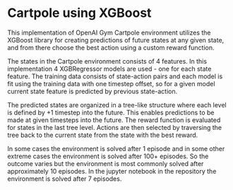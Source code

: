 # Cartpole using XGBoost
This implementation of OpenAI Gym Cartpole environment utilizes the XGBoost library for creating predictions of future states at any given state, and from there choose the best action using a custom reward function.

The states in the Cartpole environment consists of 4 features. In this implementation 4 XGBRegressor models are used - one for each state feature. The training data consists of state-action pairs and each model is fit using the training data with one timestep offset, so for a given model current state feature is predicted by previous state-action. 

The predicted states are organized in a tree-like structure where each level is defined by +1 timestep into the future. 
This enables predictions to be made at given timesteps into the future.
The reward function is evaluated for states in the last tree level. Actions are then selected by traversing the tree back to the current state from the state with the best reward. 

In some cases the environment is solved after 1 episode and in some other extreme cases the environment is solved after 100+ episodes.
So the outcome varies but the environment is most commonly solved after approximately 10 episodes.
In the jupyter notebook in the repository the environment is solved after 7 episodes.


